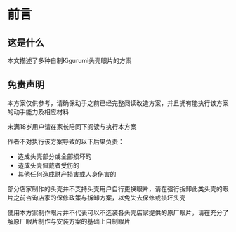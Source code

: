 # 前言

## 这是什么

本文描述了多种自制Kigurumi头壳眼片的方案

## 免责声明

本方案仅供参考，请确保动手之前已经完整阅读改造方案，并且拥有能执行该方案的动手能力及相应材料

未满18岁用户请在家长陪同下阅读与执行本方案

作者不对执行该方案导致的以下后果负责：
* 造成头壳部分或全部损坏的
* 造成头壳佩戴者受伤的
* 其他任何造成财产损害或人身伤害的

部分店家制作的头壳并不支持头壳用户自行更换眼片，请在强行拆卸此类头壳的眼片之前咨询店家的保修政策与拆卸方案，以免失去保修或损坏头壳

使用本方案制作眼片并不代表可以不选装各头壳店家提供的原厂眼片，请在充分了解原厂眼片制作与安装方案的基础上自制眼片
